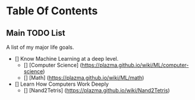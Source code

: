 # Table Of Contents

## Main TODO List
A list of my major life goals.

- [] Know Machine Learning at a deep level.
    - [] [Computer Science] (https://plazma.github.io/wiki/ML/computer-science)
    - [] [Math] (https://plazma.github.io/wiki/ML/math)
- [] Learn How Computers Work Deeply
    - [] [Nand2Tetris] (https://plazma.github.io/wiki/Nand2Tetris)
